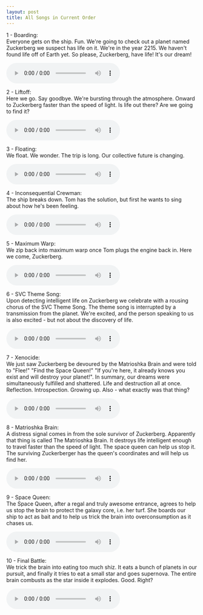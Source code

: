 ```yaml
---
layout: post
title: All Songs in Current Order
---
```


1 - Boarding:  
Everyone gets on the ship. Fun. We're going to check out a planet named Zuckerberg we suspect has life on it. We're in the year 2215. We haven't found life off of Earth yet. So please, Zuckerberg, have life! It's our dream!  

<audio controls>
<source src="{{ site.baseurl }}/audio/boarding-takeoff-mix1.mp3" type="audio/mpeg">
</audio>

2 - Liftoff:  
Here we go. Say goodbye. We're bursting through the atmosphere. Onward to Zuckerberg faster than the speed of light. Is life out there? Are we going to find it?  

<audio controls>
<source src="{{ site.baseurl }}/audio/takeoff-lyrics.mp3" type="audio/mpeg">
</audio>

3 - Floating:  
We float. We wonder. The trip is long. Our collective future is changing.  

<audio controls>
<source src="{{ site.baseurl }}/audio/floating.mp3" type="audio/mpeg">
</audio>

4 - Inconsequential Crewman:  
The ship breaks down. Tom has the solution, but first he wants to sing about how he's been feeling.  

<audio controls>
<source src="{{ site.baseurl }}/audio/inconsequential-crewmen.mp3" type="audio/mpeg">
</audio>

5 - Maximum Warp:  
We zip back into maximum warp once Tom plugs the engine back in. Here we come, Zuckerberg.  

<audio controls>
<source src="{{ site.baseurl }}/audio/max-warp.mp3" type="audio/mpeg">
</audio>

6 - SVC Theme Song:  
Upon detecting intelligent life on Zuckerberg we celebrate with a rousing chorus of the SVC Theme Song. The theme song is interrupted by a transmission from the planet. We're excited, and the person speaking to us is also excited - but not about the discovery of life.  

<audio controls>
<source src="{{ site.baseurl }}/audio/svc-theme.mp3" type="audio/mpeg">
</audio>

7 - Xenocide:  
We just saw Zuckerberg be devoured by the Matrioshka Brain and were told to "Flee!" "Find the Space Queen!" "If you're here, it already knows you exist and will destroy your planet!". In summary, our dreams were simultaneously fulfilled and shattered. Life and destruction all at once. Reflection. Introspection. Growing up. Also - what exactly was that thing?  

<audio controls>
<source src="{{ site.baseurl }}/audio/xenocide.mp3" type="audio/mpeg">
</audio>

8 - Matrioshka Brain:  
A distress signal comes in from the sole survivor of Zuckerberg. Apparently that thing is called The Matrioshka Brain. It destroys life intelligent enough to travel faster than the speed of light. The space queen can help us stop it. The surviving Zuckerberger has the queen's coordinates and will help us find her.  

<audio controls>
<source src="{{ site.baseurl }}/audio/Matrioshka-brain-Almost-Final.mp3" type="audio/mpeg">
</audio>

9 - Space Queen:  
The Space Queen, after a regal and truly awesome entrance, agrees to help us stop the brain to protect the galaxy core, i.e. her turf. She boards our ship to act as bait and to help us trick the brain into overconsumption as it chases us.  

<audio controls>
<source src="{{ site.baseurl }}/audio/mothers-milk.mp3" type="audio/mpeg">
</audio>

10 - Final Battle:  
We trick the brain into eating too much shiz. It eats a bunch of planets in our pursuit, and finally it tries to eat a small star and goes supernova. The entire brain combusts as the star inside it explodes. Good. Right?  

<audio controls>
<source src="{{ site.baseurl }}/audio/final-battle-the-edge-of-space.mp3" type="audio/mpeg">
</audio>

